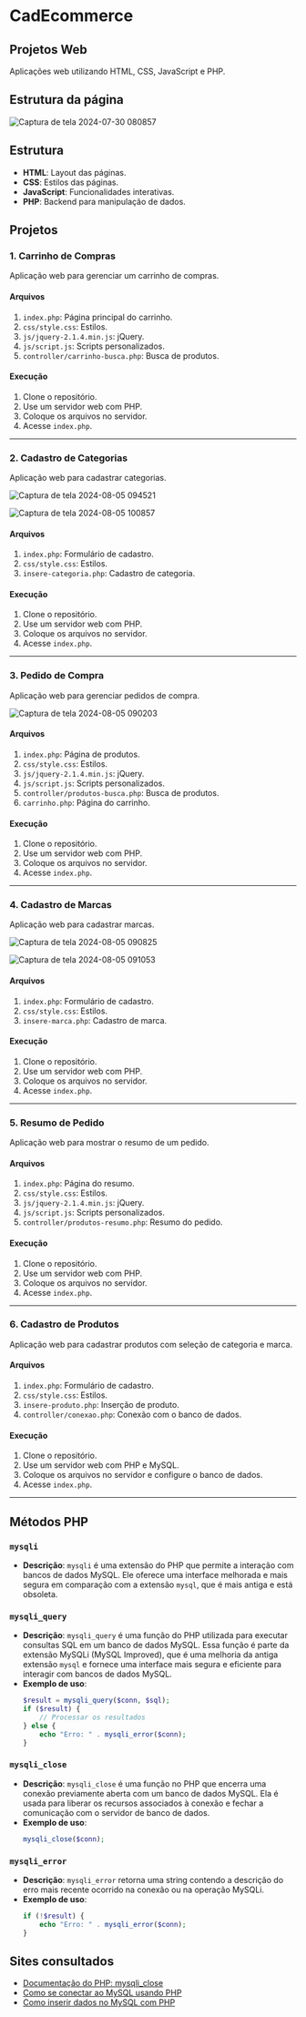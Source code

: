 # CadEcommerce

## Projetos Web

Aplicações web utilizando HTML, CSS, JavaScript e PHP.

## Estrutura da página

![Captura de tela 2024-07-30 080857](https://github.com/user-attachments/assets/94718ad2-2b8c-4ee6-98a4-cc09b38a88eb)

## Estrutura

- **HTML**: Layout das páginas.
- **CSS**: Estilos das páginas.
- **JavaScript**: Funcionalidades interativas.
- **PHP**: Backend para manipulação de dados.

## Projetos

### 1. Carrinho de Compras

Aplicação web para gerenciar um carrinho de compras.

#### Arquivos

1. `index.php`: Página principal do carrinho.
2. `css/style.css`: Estilos.
3. `js/jquery-2.1.4.min.js`: jQuery.
4. `js/script.js`: Scripts personalizados.
5. `controller/carrinho-busca.php`: Busca de produtos.

#### Execução

1. Clone o repositório.
2. Use um servidor web com PHP.
3. Coloque os arquivos no servidor.
4. Acesse `index.php`.

---

### 2. Cadastro de Categorias

Aplicação web para cadastrar categorias.

![Captura de tela 2024-08-05 094521](https://github.com/user-attachments/assets/0a68a919-392e-4948-bc4c-1773f1a07c88)

![Captura de tela 2024-08-05 100857](https://github.com/user-attachments/assets/df8370a3-0598-4a8c-9464-182fc437e595)

#### Arquivos

1. `index.php`: Formulário de cadastro.
2. `css/style.css`: Estilos.
3. `insere-categoria.php`: Cadastro de categoria.

#### Execução

1. Clone o repositório.
2. Use um servidor web com PHP.
3. Coloque os arquivos no servidor.
4. Acesse `index.php`.

---

### 3. Pedido de Compra

Aplicação web para gerenciar pedidos de compra.

![Captura de tela 2024-08-05 090203](imgs/)

#### Arquivos

1. `index.php`: Página de produtos.
2. `css/style.css`: Estilos.
3. `js/jquery-2.1.4.min.js`: jQuery.
4. `js/script.js`: Scripts personalizados.
5. `controller/produtos-busca.php`: Busca de produtos.
6. `carrinho.php`: Página do carrinho.

#### Execução

1. Clone o repositório.
2. Use um servidor web com PHP.
3. Coloque os arquivos no servidor.
4. Acesse `index.php`.

---

### 4. Cadastro de Marcas

Aplicação web para cadastrar marcas.

![Captura de tela 2024-08-05 090825](https://github.com/user-attachments/assets/b1525c30-0a70-4a2f-88f3-263a3fa576a3)

![Captura de tela 2024-08-05 091053](https://github.com/user-attachments/assets/233e9404-1462-4173-9af4-a59fc04a2336)

#### Arquivos

1. `index.php`: Formulário de cadastro.
2. `css/style.css`: Estilos.
3. `insere-marca.php`: Cadastro de marca.

#### Execução

1. Clone o repositório.
2. Use um servidor web com PHP.
3. Coloque os arquivos no servidor.
4. Acesse `index.php`.

---

### 5. Resumo de Pedido

Aplicação web para mostrar o resumo de um pedido.

#### Arquivos

1. `index.php`: Página do resumo.
2. `css/style.css`: Estilos.
3. `js/jquery-2.1.4.min.js`: jQuery.
4. `js/script.js`: Scripts personalizados.
5. `controller/produtos-resumo.php`: Resumo do pedido.

#### Execução

1. Clone o repositório.
2. Use um servidor web com PHP.
3. Coloque os arquivos no servidor.
4. Acesse `index.php`.

---

### 6. Cadastro de Produtos

Aplicação web para cadastrar produtos com seleção de categoria e marca.

#### Arquivos

1. `index.php`: Formulário de cadastro.
2. `css/style.css`: Estilos.
3. `insere-produto.php`: Inserção de produto.
4. `controller/conexao.php`: Conexão com o banco de dados.

#### Execução

1. Clone o repositório.
2. Use um servidor web com PHP e MySQL.
3. Coloque os arquivos no servidor e configure o banco de dados.
4. Acesse `index.php`.

---

## Métodos PHP

### `mysqli`

- **Descrição**: `mysqli` é uma extensão do PHP que permite a interação com bancos de dados MySQL. Ele oferece uma interface melhorada e mais segura em comparação com a extensão `mysql`, que é mais antiga e está obsoleta.

### `mysqli_query`

- **Descrição**: `mysqli_query` é uma função do PHP utilizada para executar consultas SQL em um banco de dados MySQL. Essa função é parte da extensão MySQLi (MySQL Improved), que é uma melhoria da antiga extensão `mysql` e fornece uma interface mais segura e eficiente para interagir com bancos de dados MySQL.
- **Exemplo de uso**:
    ```php
    $result = mysqli_query($conn, $sql);
    if ($result) {
        // Processar os resultados
    } else {
        echo "Erro: " . mysqli_error($conn);
    }
    ```

### `mysqli_close`

- **Descrição**: `mysqli_close` é uma função no PHP que encerra uma conexão previamente aberta com um banco de dados MySQL. Ela é usada para liberar os recursos associados à conexão e fechar a comunicação com o servidor de banco de dados.
- **Exemplo de uso**:
    ```php
    mysqli_close($conn);
    ```

### `mysqli_error`

- **Descrição**: `mysqli_error` retorna uma string contendo a descrição do erro mais recente ocorrido na conexão ou na operação MySQLi.
- **Exemplo de uso**:
    ```php
    if (!$result) {
        echo "Erro: " . mysqli_error($conn);
    }
    ```

## Sites consultados

- [Documentação do PHP: mysqli_close](https://www.php.net/manual/pt_BR/mysqli.close.php)
- [Como se conectar ao MySQL usando PHP](https://www.godaddy.com/pt-br/help/como-se-conectar-ao-mysql-usando-php-216)
- [Como inserir dados no MySQL com PHP](https://www.hostinger.com.br/tutoriais/como-inserir-dados-no-mysql-com-php)
